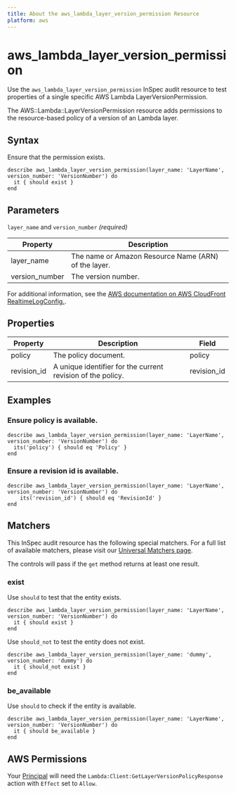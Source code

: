 ```yaml
---
title: About the aws_lambda_layer_version_permission Resource
platform: aws
---
```


# aws_lambda_layer_version_permission

Use the `aws_lambda_layer_version_permission` InSpec audit resource to test properties of a single specific AWS Lambda LayerVersionPermission.

The AWS::Lambda::LayerVersionPermission resource adds permissions to the resource-based policy of a version of an Lambda layer.

## Syntax

Ensure that the permission exists.

    describe aws_lambda_layer_version_permission(layer_name: 'LayerName', version_number: 'VersionNumber') do
      it { should exist }
    end

## Parameters

`layer_name` and `version_number` _(required)_

| Property | Description |
| --- | --- |
| layer_name | The name or Amazon Resource Name (ARN) of the layer. |
| version_number | The version number. |

For additional information, see the [AWS documentation on AWS CloudFront RealtimeLogConfig.](https://docs.aws.amazon.com/AWSCloudFormation/latest/UserGuide/aws-resource-cloudfront-realtimelogconfig.html).

## Properties

| Property | Description | Field | 
| --- | --- | --- |
| policy | The policy document. | policy |
| revision_id | A unique identifier for the current revision of the policy. | revision_id |

## Examples

### Ensure policy is available.
    describe aws_lambda_layer_version_permission(layer_name: 'LayerName', version_number: 'VersionNumber') do
      its('policy') { should eq 'Policy' }
    end

### Ensure a revision id is available.
    describe aws_lambda_layer_version_permission(layer_name: 'LayerName', version_number: 'VersionNumber') do
        its('revision_id') { should eq 'RevisionId' }
    end

## Matchers

This InSpec audit resource has the following special matchers. For a full list of available matchers, please visit our [Universal Matchers page](https://www.inspec.io/docs/reference/matchers/).

The controls will pass if the `get` method returns at least one result.

### exist

Use `should` to test that the entity exists.

    describe aws_lambda_layer_version_permission(layer_name: 'LayerName', version_number: 'VersionNumber') do
      it { should exist }
    end

Use `should_not` to test the entity does not exist.

    describe aws_lambda_layer_version_permission(layer_name: 'dummy', version_number: 'dummy') do
      it { should_not exist }
    end

### be_available

Use `should` to check if the entity is available.

    describe aws_lambda_layer_version_permission(layer_name: 'LayerName', version_number: 'VersionNumber') do
      it { should be_available }
    end

## AWS Permissions

Your [Principal](https://docs.aws.amazon.com/IAM/latest/UserGuide/intro-structure.html#intro-structure-principal) will need the `Lambda:Client:GetLayerVersionPolicyResponse` action with `Effect` set to `Allow`.
